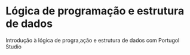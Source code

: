 # Lógica de programação e estrutura de dados

Introdução à lógica de progra,ação e estrutura de dados com Portugol Studio
